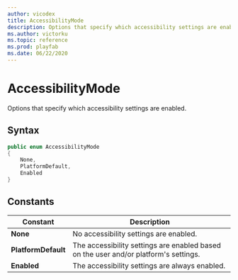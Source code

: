 ```yaml
---
author: vicodex
title: AccessibilityMode
description: Options that specify which accessibility settings are enabled.
ms.author: victorku
ms.topic: reference
ms.prod: playfab
ms.date: 06/22/2020
---
```


# AccessibilityMode

Options that specify which accessibility settings are enabled.

## Syntax

```csharp
public enum AccessibilityMode
{
    None,
    PlatformDefault,
    Enabled
}
```

## Constants

| **Constant** | **Description** |
| --- | --- |
| **None** | No accessibility settings are enabled. |
| **PlatformDefault** | The accessibility settings are enabled based on the user and/or platform's settings. |
| **Enabled** | The accessibility settings are always enabled. |
